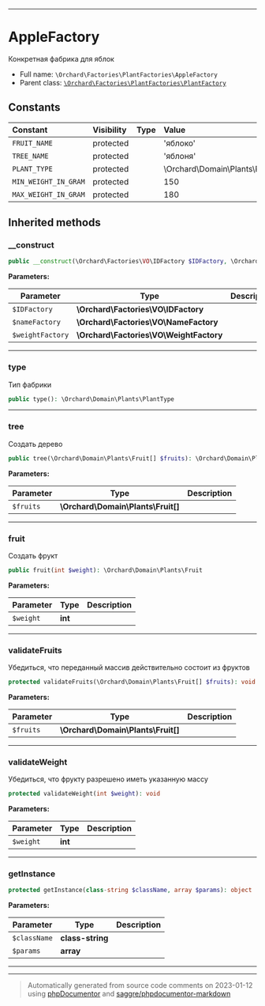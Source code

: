 ***

# AppleFactory

Конкретная фабрика для яблок



* Full name: `\Orchard\Factories\PlantFactories\AppleFactory`
* Parent class: [`\Orchard\Factories\PlantFactories\PlantFactory`](./PlantFactory.md)


## Constants

| Constant | Visibility | Type | Value |
|:---------|:-----------|:-----|:------|
|`FRUIT_NAME`|protected| |&#039;яблоко&#039;|
|`TREE_NAME`|protected| |&#039;яблоня&#039;|
|`PLANT_TYPE`|protected| |\Orchard\Domain\Plants\PlantType::APPLE|
|`MIN_WEIGHT_IN_GRAM`|protected| |150|
|`MAX_WEIGHT_IN_GRAM`|protected| |180|




## Inherited methods


### __construct



```php
public __construct(\Orchard\Factories\VO\IDFactory $IDFactory, \Orchard\Factories\VO\NameFactory $nameFactory, \Orchard\Factories\VO\WeightFactory $weightFactory): mixed
```








**Parameters:**

| Parameter | Type | Description |
|-----------|------|-------------|
| `$IDFactory` | **\Orchard\Factories\VO\IDFactory** |  |
| `$nameFactory` | **\Orchard\Factories\VO\NameFactory** |  |
| `$weightFactory` | **\Orchard\Factories\VO\WeightFactory** |  |




***

### type

Тип фабрики

```php
public type(): \Orchard\Domain\Plants\PlantType
```











***

### tree

Создать дерево

```php
public tree(\Orchard\Domain\Plants\Fruit[] $fruits): \Orchard\Domain\Plants\Tree
```








**Parameters:**

| Parameter | Type | Description |
|-----------|------|-------------|
| `$fruits` | **\Orchard\Domain\Plants\Fruit[]** |  |




***

### fruit

Создать фрукт

```php
public fruit(int $weight): \Orchard\Domain\Plants\Fruit
```








**Parameters:**

| Parameter | Type | Description |
|-----------|------|-------------|
| `$weight` | **int** |  |




***

### validateFruits

Убедиться, что переданный массив действительно состоит из фруктов

```php
protected validateFruits(\Orchard\Domain\Plants\Fruit[] $fruits): void
```








**Parameters:**

| Parameter | Type | Description |
|-----------|------|-------------|
| `$fruits` | **\Orchard\Domain\Plants\Fruit[]** |  |




***

### validateWeight

Убедиться, что фрукту разрешено иметь указанную массу

```php
protected validateWeight(int $weight): void
```








**Parameters:**

| Parameter | Type | Description |
|-----------|------|-------------|
| `$weight` | **int** |  |




***

### getInstance



```php
protected getInstance(class-string $className, array $params): object
```








**Parameters:**

| Parameter | Type | Description |
|-----------|------|-------------|
| `$className` | **class-string** |  |
| `$params` | **array** |  |




***


***
> Automatically generated from source code comments on 2023-01-12 using [phpDocumentor](http://www.phpdoc.org/) and [saggre/phpdocumentor-markdown](https://github.com/Saggre/phpDocumentor-markdown)
